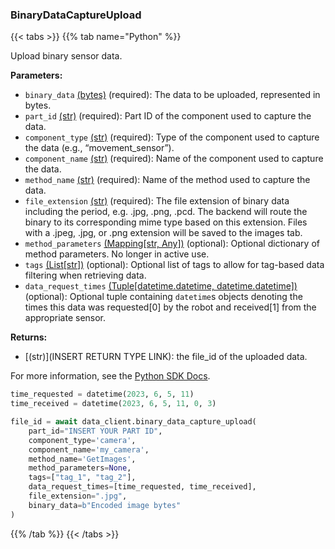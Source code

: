 ### BinaryDataCaptureUpload

{{< tabs >}}
{{% tab name="Python" %}}

Upload binary sensor data.

**Parameters:**

- `binary_data` [(bytes)](https://docs.python.org/3/library/stdtypes.html#bytes-objects) (required): The data to be uploaded, represented in bytes.
- `part_id` [(str)](https://docs.python.org/3/library/stdtypes.html#text-sequence-type-str) (required): Part ID of the component used to capture the data.
- `component_type` [(str)](https://docs.python.org/3/library/stdtypes.html#text-sequence-type-str) (required): Type of the component used to capture the data (e.g., “movement_sensor”).
- `component_name` [(str)](https://docs.python.org/3/library/stdtypes.html#text-sequence-type-str) (required): Name of the component used to capture the data.
- `method_name` [(str)](https://docs.python.org/3/library/stdtypes.html#text-sequence-type-str) (required): Name of the method used to capture the data.
- `file_extension` [(str)](https://docs.python.org/3/library/stdtypes.html#text-sequence-type-str) (required): The file extension of binary data including the period, e.g. .jpg, .png, .pcd. The backend will route the binary to its corresponding mime type based on this extension. Files with a .jpeg, .jpg, or .png extension will be saved to the images tab.
- `method_parameters` [(Mapping[str, Any])](<INSERT PARAM TYPE LINK>) (optional): Optional dictionary of method parameters. No longer in active use.
- `tags` [(List[str])](<INSERT PARAM TYPE LINK>) (optional): Optional list of tags to allow for tag-based data filtering when retrieving data.
- `data_request_times` [(Tuple[datetime.datetime, datetime.datetime])](<INSERT PARAM TYPE LINK>) (optional): Optional tuple containing `datetime`s objects denoting the times this data was requested[0] by the robot and received[1] from the appropriate sensor.

**Returns:**

- [(str)](INSERT RETURN TYPE LINK): the file_id of the uploaded data.

For more information, see the [Python SDK Docs](https://python.viam.dev/autoapi/viam/app/data_client/index.html#viam.app.data_client.DataClient.binary_data_capture_upload).

``` python {class="line-numbers linkable-line-numbers"}
time_requested = datetime(2023, 6, 5, 11)
time_received = datetime(2023, 6, 5, 11, 0, 3)

file_id = await data_client.binary_data_capture_upload(
    part_id="INSERT YOUR PART ID",
    component_type='camera',
    component_name='my_camera',
    method_name='GetImages',
    method_parameters=None,
    tags=["tag_1", "tag_2"],
    data_request_times=[time_requested, time_received],
    file_extension=".jpg",
    binary_data=b"Encoded image bytes"
)
```

{{% /tab %}}
{{< /tabs >}}
